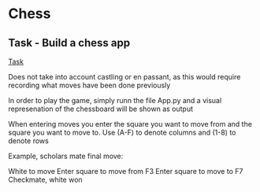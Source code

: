 # Chess

## Task  - Build a chess app
[Task](Sjakk.pdf)

Does not take into account castling or en passant, as this would require recording what moves have been done previously

In order to play the game, simply runn the file App.py and a visual represenation of the chessboard will be shown as output

When entering moves you enter the square you want to move from and the square you want to move to. Use (A-F) to denote columns and (1-8) to denote rows

Example, scholars mate final move:

White to move
Enter square to move from
F3
Enter square to move to
F7
Checkmate, white won
